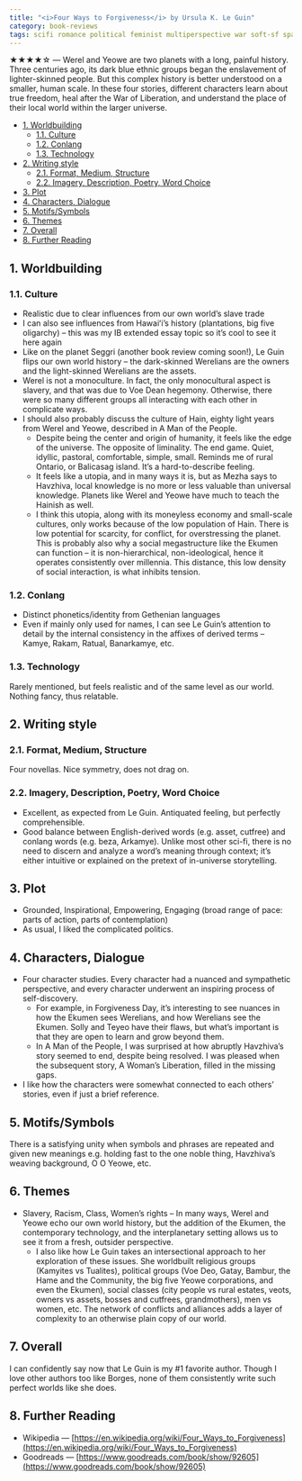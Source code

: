 ```yaml
---
title: "<i>Four Ways to Forgiveness</i> by Ursula K. Le Guin"
category: book-reviews
tags: scifi romance political feminist multiperspective war soft-sf space speculative
---
```

★★★★☆ — Werel and Yeowe are two planets with a long, painful history. Three centuries ago, its dark blue ethnic groups began the enslavement of lighter-skinned people. But this complex history is better understood on a smaller, human scale. In these four stories, different characters learn about true freedom, heal after the War of Liberation, and understand the place of their local world within the larger universe.

<!--split-->

- [1. Worldbuilding](#1-worldbuilding)
  - [1.1. Culture](#11-culture)
  - [1.2. Conlang](#12-conlang)
  - [1.3. Technology](#13-technology)
- [2. Writing style](#2-writing-style)
  - [2.1. Format, Medium, Structure](#21-format-medium-structure)
  - [2.2. Imagery, Description, Poetry, Word Choice](#22-imagery-description-poetry-word-choice)
- [3. Plot](#3-plot)
- [4. Characters, Dialogue](#4-characters-dialogue)
- [5. Motifs/Symbols](#5-motifssymbols)
- [6. Themes](#6-themes)
- [7. Overall](#7-overall)
- [8. Further Reading](#8-further-reading)

<!--split-->

## 1. Worldbuilding

### 1.1. Culture
* Realistic due to clear influences from our own world’s slave trade
* I can also see influences from Hawaiʻi’s history (plantations, big five oligarchy) – this was my IB extended essay topic so it’s cool to see it here again
* Like on the planet Seggri (another book review coming soon!), Le Guin flips our own world history – the dark-skinned Werelians are the owners and the light-skinned Werelians are the assets.
* Werel is not a monoculture. In fact, the only monocultural aspect is slavery, and that was due to Voe Dean hegemony. Otherwise, there were so many different groups all interacting with each other in complicate ways.
* I should also probably discuss the culture of Hain, eighty light years from Werel and Yeowe, described in A Man of the People.
  * Despite being the center and origin of humanity, it feels like the edge of the universe. The opposite of liminality. The end game. Quiet, idyllic, pastoral, comfortable, simple, small. Reminds me of rural Ontario, or Balicasag island. It’s a hard-to-describe feeling.
  * It feels like a utopia, and in many ways it is, but as Mezha says to Havzhiva, local knowledge is no more or less valuable than universal knowledge. Planets like Werel and Yeowe have much to teach the Hainish as well.
  * I think this utopia, along with its moneyless economy and small-scale cultures, only works because of the low population of Hain. There is low potential for scarcity, for conflict, for overstressing the planet. This is probably also why a social megastructure like the Ekumen can function – it is non-hierarchical, non-ideological, hence it operates consistently over millennia. This distance, this low density of social interaction, is what inhibits tension.

### 1.2. Conlang
* Distinct phonetics/identity from Gethenian languages
* Even if mainly only used for names, I can see Le Guin’s attention to detail by the internal consistency in the affixes of derived terms – Kamye, Rakam, Ratual, Banarkamye, etc.

### 1.3. Technology
Rarely mentioned, but feels realistic and of the same level as our world. Nothing fancy, thus relatable.

## 2. Writing style

### 2.1. Format, Medium, Structure
Four novellas. Nice symmetry, does not drag on.

### 2.2. Imagery, Description, Poetry, Word Choice
* Excellent, as expected from Le Guin. Antiquated feeling, but perfectly comprehensible.
* Good balance between English-derived words (e.g. asset, cutfree) and conlang words (e.g. beza, Arkamye). Unlike most other sci-fi, there is no need to discern and analyze a word’s meaning through context; it’s either intuitive or explained on the pretext of in-universe storytelling.

## 3. Plot
* Grounded, Inspirational, Empowering, Engaging (broad range of pace: parts of action, parts of contemplation)
* As usual, I liked the complicated politics.

## 4. Characters, Dialogue
* Four character studies. Every character had a nuanced and sympathetic perspective, and every character underwent an inspiring process of self-discovery.
  * For example, in Forgiveness Day, it’s interesting to see nuances in how the Ekumen sees Werelians, and how Werelians see the Ekumen. Solly and Teyeo have their flaws, but what’s important is that they are open to learn and grow beyond them.
  * In A Man of the People, I was surprised at how abruptly Havzhiva’s story seemed to end, despite being resolved. I was pleased when the subsequent story, A Woman’s Liberation, filled in the missing gaps.
* I like how the characters were somewhat connected to each others’ stories, even if just a brief reference.

## 5. Motifs/Symbols
There is a satisfying unity when symbols and phrases are repeated and given new meanings e.g. holding fast to the one noble thing, Havzhiva’s weaving background, O O Yeowe, etc.

## 6. Themes
* Slavery, Racism, Class, Women’s rights – In many ways, Werel and Yeowe echo our own world history, but the addition of the Ekumen, the contemporary technology, and the interplanetary setting allows us to see it from a fresh, outsider perspective.
  * I also like how Le Guin takes an intersectional approach to her exploration of these issues. She worldbuilt religious groups (Kamyites vs Tualites), political groups (Voe Deo, Gatay, Bambur, the Hame and the Community, the big five Yeowe corporations, and even the Ekumen), social classes (city people vs rural estates, veots, owners vs assets, bosses and cutfrees, grandmothers), men vs women, etc. The network of conflicts and alliances adds a layer of complexity to an otherwise plain copy of our world.

## 7. Overall
I can confidently say now that Le Guin is my #1 favorite author. Though I love other authors too like Borges, none of them consistently write such perfect worlds like she does.

## 8. Further Reading
* Wikipedia — [https://en.wikipedia.org/wiki/Four_Ways_to_Forgiveness](https://en.wikipedia.org/wiki/Four_Ways_to_Forgiveness)
* Goodreads — [https://www.goodreads.com/book/show/92605](https://www.goodreads.com/book/show/92605)